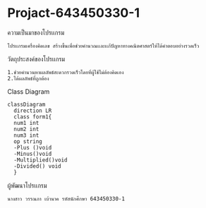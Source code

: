 # Projact-643450330-1
ความเป็นมาของโปรเเกรม
``` 
โปรเเกรมเครื่องคิดเลข สร้างขึ้นเพื่อช่วยคำนวณเเละเเก้ปัญหาทางคณิตศาสตร์ให้ได้คำตอบอย่างรวดเร็ว
```
วัตถุประสงค์ของโปรเเกรม
```
1.ช่วยคำนวนหาผลลัพธ์สะดวกรวดเร็วโดยที่ผู้ใช้ไม่ต้องคิดเอง
2.ได้ผลลัพธ์ที่ถูกต้อง
```

Class Diagram
```mermaid
classDiagram
  direction LR
  class form1{
  num1 int
  num2 int
  num3 int
  op string 
  -Plus ()void
  -Minus()void
  -Multiplied()void
  -Divided() void 
  }

```
ผู้พัฒนาโปรเเกรม
```
นางสาว วรรณภา เบ้านาค รหัสนักศึกษา 643450330-1
```
